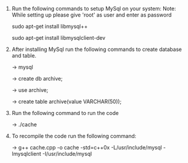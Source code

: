 1. Run the following commands to setup MySql on your system:
   Note: While setting up please give 'root' as user and enter as password


	sudo apt-get install libmysql++
	
 	sudo apt-get install libmysqlclient-dev
	

2. After installing MySql run the following commands to create database and table.

	-> mysql
	
	-> create db archive;
	
	-> use archive;
	
	-> create table archive(value VARCHAR(50));
	

3. Run the following command to run the code

	-> ./cache

4. To recompile the code run the  following command:

	-> g++ cache.cpp -o cache -std=c++0x -L/usr/include/mysql -lmysqlclient -I/usr/include/mysql 	

